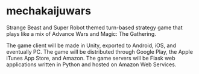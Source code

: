 mechakaijuwars
==============

Strange Beast and Super Robot themed turn-based strategy game that plays like a mix of Advance Wars and Magic: The Gathering.

The game client will be made in Unity, exported to Android, iOS, and eventually PC. The game will be distributed through Google Play, the Apple iTunes App Store, and Amazon.
The game servers will be Flask web applications written in Python and hosted on Amazon Web Services.
